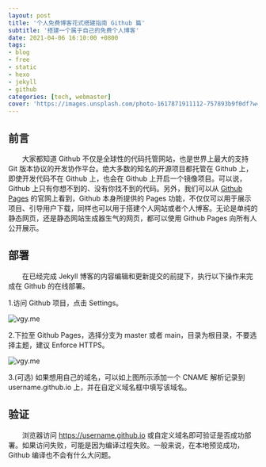 ```yaml
---
layout: post
title: '个人免费博客花式搭建指南 Github 篇'
subtitle: '搭建一个属于自己的免费个人博客'
date: 2021-04-06 16:10:00 +0800
tags: 
- blog
- free
- static
- hexo
- jekyll
- github
categories: [tech, webmaster]
cover: 'https://images.unsplash.com/photo-1617871911112-757893b9f0df?w=1600&q=900'
---
```


## 前言

&emsp;&emsp;大家都知道 Github 不仅是全球性的代码托管网站，也是世界上最大的支持 Git 版本协议的开发协作平台。绝大多数的知名的开源项目都托管在 Github 上，即使开发代码不在 Github 上，也会在 Github 上开启一个镜像项目。可以说，Github 上只有你想不到的、没有你找不到的代码。另外，我们可以从 [Github Pages](https://pages.github.com/) 的官网上看到，Github 本身所提供的 Pages 功能，不仅仅可以用于展示项目、引导用户下载，同样也可以用于搭建个人网站或者个人博客。无论是单纯的静态网页，还是静态网站生成器生气的网页，都可以使用 Github Pages 向所有人公开展示。

## 部署

&emsp;&emsp;在已经完成 Jekyll 博客的内容编辑和更新提交的前提下，执行以下操作来完成在 Github 的在线部署。

1.访问 Github 项目，点击 Settings。

![vgy.me](https://i.vgy.me/u1sAjy.png)

2.下拉至 Github Pages，选择分支为 master 或者 main，目录为根目录，不要选择主题，建议 Enforce HTTPS。

![vgy.me](https://i.vgy.me/XivwNm.png)

3.(可选) 如果想用自己的域名，可以如上图所示添加一个 CNAME 解析记录到 username.github.io 上，并在自定义域名框中填写该域名。

## 验证

&emsp;&emsp;浏览器访问 https://username.github.io 或自定义域名即可验证是否成功部署。如果访问失败，可能是因为编译过程失败。一般来说，在本地预览成功，Github 编译也不会有什么大问题。